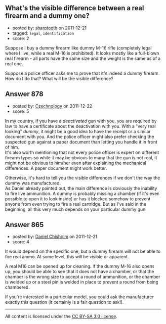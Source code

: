 ## What's the visible difference between a real firearm and a dummy one?

- posted by: [sharptooth](https://stackexchange.com/users/-1/317-sharptooth) on 2011-12-21
- tagged: `legal`, `identification`
- score: 2

<p>Suppose I buy a dummy firearm like dummy M-16 rifle (completely legal where I live, while a real M-16 is prohibited). It looks mostly like a full-blown real firearm - all parts have the same size and the weight is the same as of a real one.</p>

<p>Suppose a police officer asks me to prove that it's indeed a dummy firearm. How do I do that? What will be the visible difference?</p>



## Answer 878

- posted by: [Czechnology](https://stackexchange.com/users/-1/101-czechnology) on 2011-12-22
- score: 5

<p>In my country, if you have a <em>deactivated</em> gun with you, you are required by law to have a certificate about the deactivation with you. With a "very real looking" <em>dummy</em>, it might be a good idea to have the receipt or a similar document with you. And the police officer might also prefer checking the suspected gun against a paper document than letting you handle it in front of him.<br>
It's also worth mentioning that not every police officer is expert on different firearm types so while it may be obvious to many that the gun is not real, it might not be obvious to him/her even after explaining the mechanical differences. A paper document might work better.</p>

<p>Otherwise, it's hard to tell you the visible differences if we don't the way the dummy was manufactured.<br>
As Daniel already pointed out, the main difference is obviously the inability to fire live ammunition. A dummy is probably missing a chamber (if it's even possible to open it to look inside) or has it blocked somehow to prevent anyone from even trying to fire a real cartridge. But as I've said in the beginning, all this very much depends on your particular dummy gun.</p>



## Answer 865

- posted by: [Daniel Chisholm](https://stackexchange.com/users/-1/36-daniel-chisholm) on 2011-12-21
- score: 4

<p>It would depend on the specific one, but a dummy firearm will not be able to fire real ammo.  At some level, this will be visible or apparent.</p>

<p>A real M16 can be opened up for cleaning.  If the dummy M-16 also opens up, you should be able to see that it does not have a chamber, or that the chamber is the wrong size to accept a round of ammunition, or the chamber is welded up or a steel pin is welded in place to prevent a round from being chambered.</p>

<p>If you're interested in a particular model, you could ask the manufacturer exactly this question (it certainly is a fair question to ask!).</p>




---

All content is licensed under the [CC BY-SA 3.0 license](https://creativecommons.org/licenses/by-sa/3.0/).
